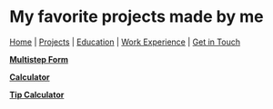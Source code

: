 # My favorite projects made by me

[Home](./index.markdown) | [Projects](./projects.markdown) | [Education](./education.markdown) | [Work Experience](./experience.markdown) | [Get in Touch](./contact.markdown)

[**Multistep Form**](https://vee339.github.io/multistepform/)

[**Calculator**](https://vee339.github.io/calculatorinreact/)

[**Tip Calculator**](https://vee339.github.io/tip-calculator.github.io/)
